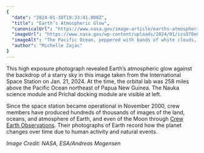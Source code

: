 ```yaml
---
{
  "date": "2024-01-30T19:33:41.000Z",
  "title": "Earth’s Atmospheric Glow",
  "canonicalUrl": "https://www.nasa.gov/image-article/earths-atmospheric-glow/",
  "imageUrl": "https://www.nasa.gov/wp-content/uploads/2024/01/iss070e076676orig-iotd.jpg",
  "imageAlt": "The Pacific Ocean, peppered with bands of white clouds, is seen below a starry sky from the vantage point of the International Space Station. Above the curve of the globe, a well-defined atmospheric glow of yellow-orange is visible, with an additional band of red slightly above. The space station's Nauka science module and Prichal docking module are visible on the left.",
  "author": "Michelle Zajac"
}
---
```


This high exposure photograph revealed Earth’s atmospheric glow against the backdrop of a starry sky in this image taken from the International Space Station on Jan. 21, 2024. At the time, the orbital lab was 258 miles above the Pacific Ocean northeast of Papua New Guinea. The Nauka science module and Prichal docking module are visible at left.

Since the space station became operational in November 2000, crew members have produced hundreds of thousands of images of the land, oceans, and atmosphere of Earth, and even of the Moon through [Crew Earth Observations](https://www.nasa.gov/missions/station/earth-observation-from-the-space-station/). Their photographs of Earth record how the planet changes over time due to human activity and natural events.

_Image Credit: NASA, ESA/Andreas Mogensen_

